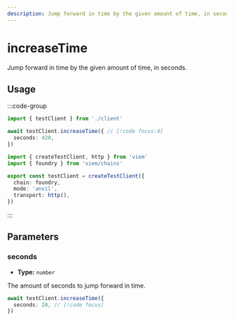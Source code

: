 ```yaml
---
description: Jump forward in time by the given amount of time, in seconds.
---
```


# increaseTime

Jump forward in time by the given amount of time, in seconds.

## Usage

:::code-group

```ts [example.ts]
import { testClient } from './client'

await testClient.increaseTime({ // [!code focus:4]
  seconds: 420,
})
```

```ts [client.ts]
import { createTestClient, http } from 'viem'
import { foundry } from 'viem/chains'

export const testClient = createTestClient({
  chain: foundry,
  mode: 'anvil',
  transport: http(), 
})
```

:::

## Parameters

### seconds

- **Type:** `number`

The amount of seconds to jump forward in time.

```ts
await testClient.increaseTime({
  seconds: 20, // [!code focus]
})
```